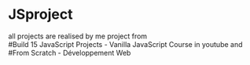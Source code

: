 # JSproject
all projects are realised by me
project from </br>
#Build 15 JavaScript Projects - Vanilla JavaScript Course in youtube and </br>
#From Scratch - Développement Web
